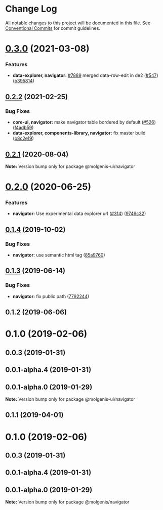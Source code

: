 # Change Log

All notable changes to this project will be documented in this file.
See [Conventional Commits](https://conventionalcommits.org) for commit guidelines.

# [0.3.0](https://github.com/molgenis/molgenis-frontend/compare/@molgenis-ui/navigator@0.2.2...@molgenis-ui/navigator@0.3.0) (2021-03-08)


### Features

* **data-explorer, navigator:** [#7889](https://github.com/molgenis/molgenis-frontend/issues/7889) merged data-row-edit in de2 ([#547](https://github.com/molgenis/molgenis-frontend/issues/547)) ([b395814](https://github.com/molgenis/molgenis-frontend/commit/b3958147a0fbe2c6705fc8dacaaa758f3393a6e6))





## [0.2.2](https://github.com/molgenis/molgenis-frontend/compare/@molgenis-ui/navigator@0.2.1...@molgenis-ui/navigator@0.2.2) (2021-02-25)


### Bug Fixes

* **core-ui, navigator:** make navigator table bordered by default ([#526](https://github.com/molgenis/molgenis-frontend/issues/526)) ([f4adb59](https://github.com/molgenis/molgenis-frontend/commit/f4adb5914c17727479f047f96a670abbb4bd332e))
* **data-explorer, components-library, navigator:** fix master build ([b8c2e19](https://github.com/molgenis/molgenis-frontend/commit/b8c2e19ff04b1b859a4e41de28d7e852770ec883))





## [0.2.1](https://github.com/molgenis/molgenis-frontend/compare/@molgenis-ui/navigator@0.2.0...@molgenis-ui/navigator@0.2.1) (2020-08-04)

**Note:** Version bump only for package @molgenis-ui/navigator





# [0.2.0](https://github.com/molgenis/molgenis-frontend/compare/@molgenis-ui/navigator@0.1.4...@molgenis-ui/navigator@0.2.0) (2020-06-25)


### Features

* **navigator:** Use experimental data explorer url ([#314](https://github.com/molgenis/molgenis-frontend/issues/314)) ([9746c32](https://github.com/molgenis/molgenis-frontend/commit/9746c32))





## [0.1.4](https://github.com/molgenis/molgenis-frontend/compare/@molgenis-ui/navigator@0.1.3...@molgenis-ui/navigator@0.1.4) (2019-10-02)


### Bug Fixes

* **navigator:** use semantic html tag ([85a9760](https://github.com/molgenis/molgenis-frontend/commit/85a9760))





## [0.1.3](https://github.com/molgenis/molgenis-frontend/compare/@molgenis-ui/navigator@0.1.2...@molgenis-ui/navigator@0.1.3) (2019-06-14)


### Bug Fixes

* **navigator:** fix public path ([7792244](https://github.com/molgenis/molgenis-frontend/commit/7792244))





## 0.1.2 (2019-06-06)



# 0.1.0 (2019-02-06)



## 0.0.3 (2019-01-31)



## 0.0.1-alpha.4 (2019-01-31)



## 0.0.1-alpha.0 (2019-01-29)

**Note:** Version bump only for package @molgenis-ui/navigator





## 0.1.1 (2019-04-01)



# 0.1.0 (2019-02-06)



## 0.0.3 (2019-01-31)



## 0.0.1-alpha.4 (2019-01-31)



## 0.0.1-alpha.0 (2019-01-29)

**Note:** Version bump only for package @molgenis/navigator
